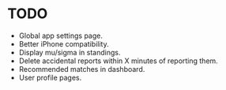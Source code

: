 TODO
====

  - Global app settings page.
  - Better iPhone compatibility.
  - Display mu/sigma in standings.
  - Delete accidental reports within X minutes of reporting them.
  - Recommended matches in dashboard.
  - User profile pages.

